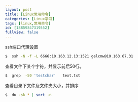 ```yaml
---
layout: post
title: [Linux常用命令]
categories: [Linux学习]
tags: [linux,常用命令]
id: [18859847319552]
fullview: false
---
```


ssh端口代理设置

```bash
$  ssh -N -f -L 6666:10.163.12.13:1521 gelcmw@10.163.67.31
```

查看文件下某个字符，并显示前后50行。

```bash
$  grep  -50 'testchar'   text.txt
```

查看目录下文件及文件夹大小，并排序

```bash
$  du -sk * | sort -n
```



